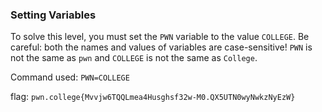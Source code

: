 ### Setting Variables

To solve this level, you must set the `PWN` variable to the value `COLLEGE`. Be careful: both the names and values of variables are case-sensitive! `PWN` is not the same as `pwn` and `COLLEGE` is not the same as `College`.

Command used: `PWN=COLLEGE`

flag: `pwn.college{Mvvjw6TQQLmea4Husghsf32w-M0.QX5UTN0wyNwkzNyEzW}`
